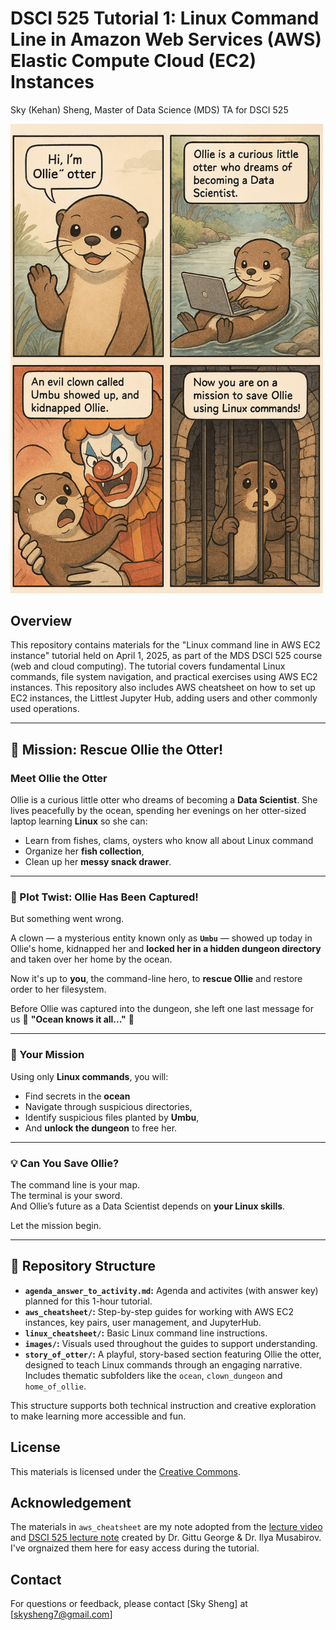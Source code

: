 # DSCI 525 Tutorial 1: Linux Command Line in Amazon Web Services (AWS) Elastic Compute Cloud (EC2) Instances

Sky (Kehan) Sheng, Master of Data Science (MDS) TA for DSCI 525

<img src="images/ollie_begin.png" alt="Ollie at the terminal" width="500"/>

## Overview
This repository contains materials for the "Linux command line in AWS EC2 instance" tutorial held on April 1, 2025, as part of the MDS DSCI 525 course (web and cloud computing). The tutorial covers fundamental Linux commands, file system navigation, and practical exercises using AWS EC2 instances. This repository also includes AWS cheatsheet on how to set up EC2 instances, the Littlest Jupyter Hub, adding users and other commonly used operations.

---

## 🦦 Mission: Rescue Ollie the Otter!

### Meet Ollie the Otter

Ollie is a curious little otter who dreams of becoming a **Data Scientist**. She lives peacefully by the ocean, spending her evenings on her otter-sized laptop learning **Linux** so she can:

- Learn from fishes, clams, oysters who know all about Linux command
- Organize her **fish collection**,
- Clean up her **messy snack drawer**.

---

### 🚨 Plot Twist: Ollie Has Been Captured!

But something went wrong.

A clown — a mysterious entity known only as **`Umbu`** — showed up today in Ollie's home, kidnapped her and **locked her in a hidden dungeon directory** and taken over her home by the ocean.

Now it's up to **you**, the command-line hero, to **rescue Ollie** and restore order to her filesystem.

Before Ollie was captured into the dungeon, she left one last message for us 🌊 **"Ocean knows it all..."** 🌊

---

### 🎯 Your Mission

Using only **Linux commands**, you will:

- Find secrets in the **ocean**
- Navigate through suspicious directories,
- Identify suspicious files planted by **Umbu**,
- And **unlock the dungeon** to free her.

---

### 💡 Can You Save Ollie?

The command line is your map.  
The terminal is your sword.  
And Ollie’s future as a Data Scientist depends on **your Linux skills**.

Let the mission begin.

---

## 📁 Repository Structure
- **`agenda_answer_to_activity.md`:** Agenda and activites (with answer key) planned for this 1-hour tutorial.
- **`aws_cheatsheet/`:** Step-by-step guides for working with AWS EC2 instances, key pairs, user management, and JupyterHub.
- **`linux_cheatsheet/`:** Basic Linux command line instructions.
- **`images/`:** Visuals used throughout the guides to support understanding.
- **`story_of_otter/`:** A playful, story-based section featuring Ollie the otter, designed to teach Linux commands through an engaging narrative. Includes thematic subfolders like the `ocean`, `clown_dungeon` and `home_of_ollie`.

This structure supports both technical instruction and creative exploration to make learning more accessible and fun.

## License
This materials is licensed under the [Creative Commons](LICENSE).

## Acknowledgement
The materials in `aws_cheatsheet` are my note adopted from the [lecture video](https://youtu.be/9ECsi3C4-eo?si=ovEB7ihdTf5aQq_X) and [DSCI 525 lecture note](https://pages.github.ubc.ca/MDS-2024-25/DSCI_525_web-cloud-comp_students/lectures/lecture3.html#aws-lab-setup) created by Dr. Gittu George & Dr. Ilya Musabirov. I've orgnaized them here for easy access during the tutorial.

## Contact
For questions or feedback, please contact [Sky Sheng] at [skysheng7@gmail.com]
